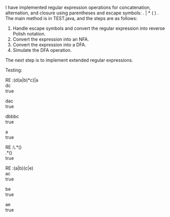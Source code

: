 I have implemented regular expression operations for concatenation, alternation, and closure using parentheses and escape symbols: . | * ( ) . The main method is in TEST.java, and the steps are as follows:

1. Handle escape symbols and convert the regular expression into reverse Polish notation.
2. Convert the expression into an NFA.
3. Convert the expression into a DFA.
4. Simulate the DFA operation.

The next step is to implement extended regular expressions.

Testing:

RE :(d(a|b)*c)|a   
dc   
true   

dac   
true

dbbbc   
true

a   
true   

RE :\\\.\*\(\)   
\.*()   
true   

RE :(a|b)(c|e)   
ac   
true   

be   
true   

ae   
true   
